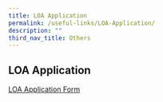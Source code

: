 ```yaml
---
title: LOA Application
permalink: /useful-links/LOA-Application/
description: ""
third_nav_title: Others
---
```

## LOA Application
[LOA Application Form](https://form.gov.sg/#!/60befd3746dcc8001185636d)